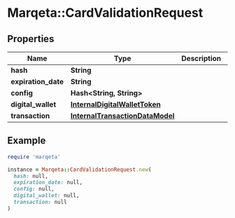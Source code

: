 # Marqeta::CardValidationRequest

## Properties

| Name | Type | Description | Notes |
| ---- | ---- | ----------- | ----- |
| **hash** | **String** |  |  |
| **expiration_date** | **String** |  | [optional] |
| **config** | **Hash&lt;String, String&gt;** |  | [optional] |
| **digital_wallet** | [**InternalDigitalWalletToken**](InternalDigitalWalletToken.md) |  | [optional] |
| **transaction** | [**InternalTransactionDataModel**](InternalTransactionDataModel.md) |  | [optional] |

## Example

```ruby
require 'marqeta'

instance = Marqeta::CardValidationRequest.new(
  hash: null,
  expiration_date: null,
  config: null,
  digital_wallet: null,
  transaction: null
)
```

